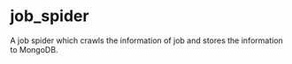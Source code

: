 # job_spider
A job spider which crawls the information of job and stores the information to MongoDB. 
